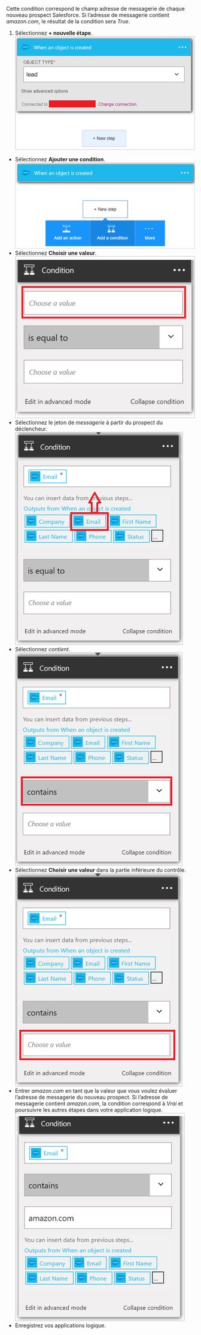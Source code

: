 Cette condition correspond le champ adresse de messagerie de chaque nouveau prospect Salesforce. Si l’adresse de messagerie contient *amazon.com*, le résultat de la condition sera *True*.

1. Sélectionnez **+ nouvelle étape**.  
![Image de condition Salesforce 1](./media/connectors-create-api-salesforce/condition-1.png)   
- Sélectionnez **Ajouter une condition**.    
![Image de condition Salesforce 2](./media/connectors-create-api-salesforce/condition-2.png)  
- Sélectionnez **Choisir une valeur**.    
![Image de condition Salesforce 3](./media/connectors-create-api-salesforce/condition-3.png)  
- Sélectionnez le jeton de *messagerie* à partir du prospect du déclencheur.    
![Image de condition Salesforce 4](./media/connectors-create-api-salesforce/condition-4.png)  
- Sélectionnez *contient*.      
![Image de condition Salesforce 5](./media/connectors-create-api-salesforce/condition-5.png)  
- Sélectionnez **Choisir une valeur** dans la partie inférieure du contrôle.     
![Image de condition Salesforce 6](./media/connectors-create-api-salesforce/condition-6.png)  
- Entrer *amazon.com* en tant que la valeur que vous voulez évaluer l’adresse de messagerie du nouveau prospect. Si l’adresse de messagerie contient *amazon.com*, la condition correspond à *Vrai* et poursuivre les autres étapes dans votre application logique.    
![Image de condition Salesforce 7](./media/connectors-create-api-salesforce/condition-7.png)  
- Enregistrez vos applications logique.  

